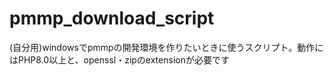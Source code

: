# pmmp_download_script
(自分用)windowsでpmmpの開発環境を作りたいときに使うスクリプト。動作にはPHP8.0以上と、openssl・zipのextensionが必要です
